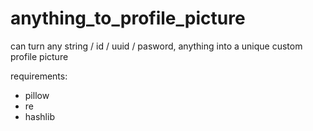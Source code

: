 # anything_to_profile_picture
can turn any string / id / uuid / pasword, anything into a unique custom profile picture

requirements:
- pillow
- re
- hashlib
